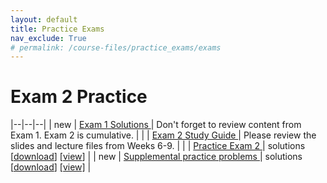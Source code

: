 ```yaml
---
layout: default
title: Practice Exams
nav_exclude: True
# permalink: /course-files/practice_exams/exams
---
```


# Exam 2 Practice

|--|--|--|
| <span class="label label-green">new</span> | <a href="https://docs.google.com/document/d/19kGkwrbi8CV9Xz7Nwtv8kEtPmyzZgUGLVYWoPN95p2A/edit?usp=sharing" target="_blank">Exam 1 Solutions <i class="fas fa-external-link-alt"></i></a> | Don't forget to review content from Exam 1. Exam 2 is cumulative. |
| | <a href="https://docs.google.com/document/d/1csb0dze9KSCU5F0FqiHzDOryXRND0MHjs8PptNZQQk0/edit?usp=sharing" target="_blank">Exam 2 Study Guide <i class="fas fa-external-link-alt"></i></a> | Please review the slides and lecture files from Weeks 6-9.  |
| | <a href="https://docs.google.com/document/d/1tfoq7r2pEVd65lmZ20aKG43lBGsZH_oBbpf1o3LXYoE/edit?usp=sharing" target="_blank">Practice Exam 2 <i class="fas fa-external-link-alt"></i></a> | solutions [[download](https://eecs110.github.io/winter2019/course-files/practice_exams/final.zip)] [[view](https://github.com/eecs110/winter2019/blob/master/course-files/practice_exams/final/exam2_answers.py)] |
| <span class="label label-green">new</span> | <a href="https://docs.google.com/presentation/d/1dHYKkg9-vFmDAgQskYmhfszyJgMa-R2rY971mb2aZlM/edit?usp=sharing" target="_blank">Supplemental practice problems <i class="fas fa-external-link-alt"></i></a> | solutions [[download](../final.zip)] [[view]](https://github.com/eecs110/winter2019/blob/master/course-files/practice_exams/final/) |
